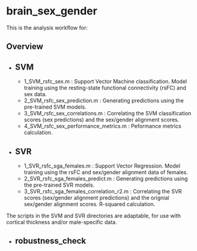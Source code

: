 # brain_sex_gender

This is the analysis workflow for:

## Overview
* ## SVM
  
  * 1_SVM_rsfc_sex.m : Support Vector Machine classification. Model training using the resting-state functional connectivity (rsFC) and sex data.
  * 2_SVM_rsfc_sex_prediction.m : Generating predictions using the pre-trained SVM models.
  * 3_SVM_rsfc_sex_correlations.m : Correlating the SVM classification scores (sex predictions) and the sex/gender alignment scores.
  * 4_SVM_rsfc_sex_performance_metrics.m : Peformance metrics calculation.
    
* ## SVR
  
  * 1_SVR_rsfc_sga_females.m : Support Vector Regression. Model training using the rsFC and sex/gender alignment data of females.
  * 2_SVR_rsfc_sga_females_predict.m : Generating predictions using the pre-trained SVR models.
  * 3_SVR_rsfc_sga_females_correlation_r2.m : Correlating the SVR scores (sex/gender alignment predictions) and the orignial sex/gender alignment scores. R-squared calculation.
 
The scripts in the SVM and SVR directories are adaptable, for use with cortical thickness and/or male-specific data.

* ## robustness_check
